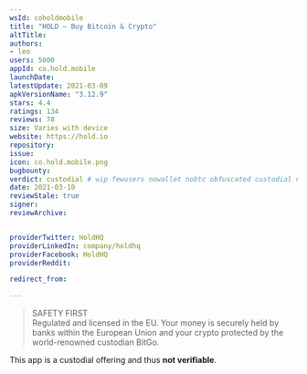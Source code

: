 ```yaml
---
wsId: coholdmobile
title: "HOLD — Buy Bitcoin & Crypto"
altTitle: 
authors:
- leo
users: 5000
appId: co.hold.mobile
launchDate: 
latestUpdate: 2021-03-09
apkVersionName: "3.12.9"
stars: 4.4
ratings: 134
reviews: 78
size: Varies with device
website: https://hold.io
repository: 
issue: 
icon: co.hold.mobile.png
bugbounty: 
verdict: custodial # wip fewusers nowallet nobtc obfuscated custodial nosource nonverifiable reproducible bounty defunct
date: 2021-03-10
reviewStale: true
signer: 
reviewArchive:


providerTwitter: HoldHQ
providerLinkedIn: company/holdhq
providerFacebook: HoldHQ
providerReddit: 

redirect_from:

---
```



> SAFETY FIRST<br>
  Regulated and licensed in the EU. Your money is securely held by banks within
  the European Union and your crypto protected by the world-renowned custodian
  BitGo.

This app is a custodial offering and thus **not verifiable**.
